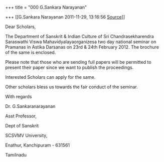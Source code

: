 +++
title = "000 G.Sankara Narayanan"

+++
[[G.Sankara Narayanan	2011-11-29, 13:16:56 [Source](https://groups.google.com/g/bvparishat/c/Oexx4yqwjwE)]]



Dear Scholars,

  

  

The Department of Sanskrit & Indian Culture of Sri Chandrasekharendra Saraswathi Viswa Mahavidyalayaorganizesa two day national seminar on Pramanas in Astika Darsanas on 23rd & 24th February 2012. The brochure of the same is enclosed.

  

Please note that those who are sending full papers will be permitted to present their paper since we want to publish the proceedings.

  

Interested Scholars can apply for the same.

  

Other scholars bless us towards the fair conduct of the seminar.

  

  

With regards

Dr. G.Sankaranarayanan

Asst Professor,

Dept of Sanskrit

SCSVMV University,

Enathur, Kanchipuram - 631561

Tamilnadu

